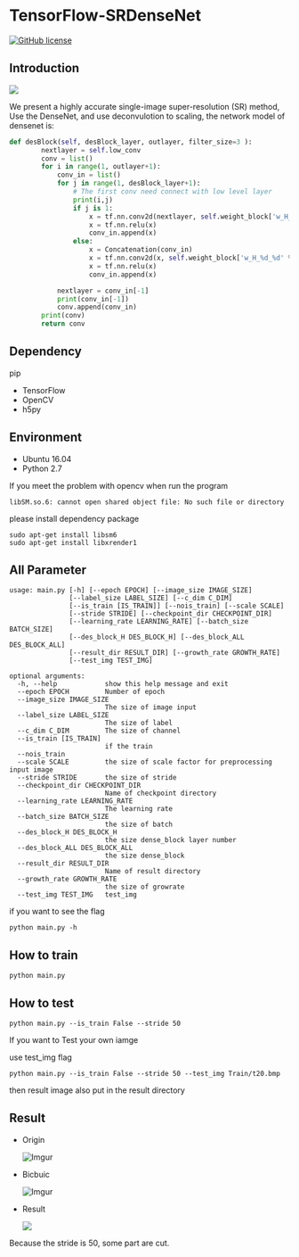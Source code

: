 
# TensorFlow-SRDenseNet


[![GitHub license](https://img.shields.io/badge/license-MIT-blue.svg)](https://github.com/kweisamx/VDSR/blob/master/LICENSE)
## Introduction

![](https://i.imgur.com/ZlNl6Zu.png)

We present a highly accurate single-image super-resolution (SR) method, Use the DenseNet, and use deconvulotion to scaling, the network model of densenet is:
```python
def desBlock(self, desBlock_layer, outlayer, filter_size=3 ):
        nextlayer = self.low_conv
        conv = list()
        for i in range(1, outlayer+1):
            conv_in = list()
            for j in range(1, desBlock_layer+1):
                # The first conv need connect with low level layer
                print(i,j)
                if j is 1:
                    x = tf.nn.conv2d(nextlayer, self.weight_block['w_H_%d_%d' %(i, j)], strides=[1,1,1,1], padding='SAME') + self.biases_block['b_H_%d_%d' % (i, j)]
                    x = tf.nn.relu(x)
                    conv_in.append(x)
                else:
                    x = Concatenation(conv_in)
                    x = tf.nn.conv2d(x, self.weight_block['w_H_%d_%d' % (i, j)], strides=[1,1,1,1], padding='SAME')+ self.biases_block['b_H_%d_%d' % (i, j)]
                    x = tf.nn.relu(x)
                    conv_in.append(x)

            nextlayer = conv_in[-1]
            print(conv_in[-1])
            conv.append(conv_in)
        print(conv)
        return conv
```

## Dependency

pip
* TensorFlow
* OpenCV
* h5py

## Environment

* Ubuntu 16.04
* Python 2.7

If you meet the problem with opencv when run the program

```
libSM.so.6: cannot open shared object file: No such file or directory
```
please install dependency package
```
sudo apt-get install libsm6
sudo apt-get install libxrender1
```

## All Parameter
```
usage: main.py [-h] [--epoch EPOCH] [--image_size IMAGE_SIZE]
               [--label_size LABEL_SIZE] [--c_dim C_DIM]
               [--is_train [IS_TRAIN]] [--nois_train] [--scale SCALE]
               [--stride STRIDE] [--checkpoint_dir CHECKPOINT_DIR]
               [--learning_rate LEARNING_RATE] [--batch_size BATCH_SIZE]
               [--des_block_H DES_BLOCK_H] [--des_block_ALL DES_BLOCK_ALL]
               [--result_dir RESULT_DIR] [--growth_rate GROWTH_RATE]
               [--test_img TEST_IMG]

optional arguments:
  -h, --help            show this help message and exit
  --epoch EPOCH         Number of epoch
  --image_size IMAGE_SIZE
                        The size of image input
  --label_size LABEL_SIZE
                        The size of label
  --c_dim C_DIM         The size of channel
  --is_train [IS_TRAIN]
                        if the train
  --nois_train
  --scale SCALE         the size of scale factor for preprocessing input image
  --stride STRIDE       the size of stride
  --checkpoint_dir CHECKPOINT_DIR
                        Name of checkpoint directory
  --learning_rate LEARNING_RATE
                        The learning rate
  --batch_size BATCH_SIZE
                        the size of batch
  --des_block_H DES_BLOCK_H
                        the size dense_block layer number
  --des_block_ALL DES_BLOCK_ALL
                        the size dense_block
  --result_dir RESULT_DIR
                        Name of result directory
  --growth_rate GROWTH_RATE
                        the size of growrate
  --test_img TEST_IMG   test_img
```
if you want to see the flag
```
python main.py -h
```

## How to train

```
python main.py
```

## How to test
```
python main.py --is_train False --stride 50
```

If you want to Test your own iamge

use test_img flag
```
python main.py --is_train False --stride 50 --test_img Train/t20.bmp
```
then result image also put in the result directory

## Result


* Origin

    ![Imgur](https://i.imgur.com/hhXBTfC.png)
        
            
* Bicbuic 

    ![Imgur](https://i.imgur.com/7UAzDf6.png)
    
* Result

    ![](https://i.imgur.com/oJzclAY.png)

Because the stride is 50, some part are cut.
